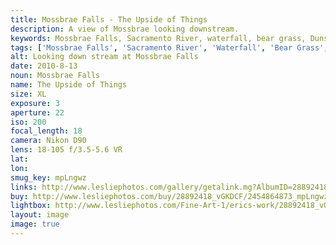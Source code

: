 ```yaml
---
title: Mossbrae Falls - The Upside of Things
description: A view of Mossbrae looking downstream.
keywords: Mossbrae Falls, Sacramento River, waterfall, bear grass, Dunsmuir, California, landscape
tags: ['Mossbrae Falls', 'Sacramento River', 'Waterfall', 'Bear Grass', 'Dunsmuir', 'California', 'Landscape']
alt: Looking down stream at Mossbrae Falls
date: 2010-8-13
noun: Mossbrae Falls
name: The Upside of Things
size: XL
exposure: 3
aperture: 22
iso: 200
focal_length: 18
camera: Nikon D90
lens: 18-105 f/3.5-5.6 VR
lat: 
lon: 
smug_key: mpLngwz
links: http://www.lesliephotos.com/gallery/getalink.mg?AlbumID=28892418&AlbumKey=vGKDCF&ImageID=2454864873&ImageKey=mpLngwz&how=forum&Page=1
buy: http://www.lesliephotos.com/buy/28892418_vGKDCF/2454864873_mpLngwz/
lightbox: http://www.lesliephotos.com/Fine-Art-1/erics-work/28892418_vGKDCF#!i=2454864873&k=mpLngwz&lb=1&s=A
layout: image
image: true
---
```

